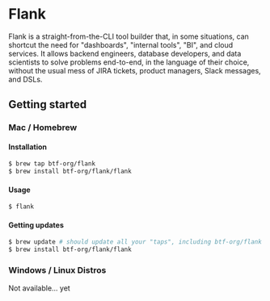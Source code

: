 # Flank
Flank is a straight-from-the-CLI tool builder that, in some situations, can shortcut the need for "dashboards", "internal tools", "BI", and cloud services. It allows backend engineers, database developers, and data scientists to solve problems end-to-end, in the language of their choice, without the usual mess of JIRA tickets, product managers, Slack messages, and DSLs.

## Getting started
### Mac / Homebrew 

#### Installation

```bash
$ brew tap btf-org/flank
$ brew install btf-org/flank/flank
```

#### Usage
```bash
$ flank
```

#### Getting updates
```bash
$ brew update # should update all your "taps", including btf-org/flank
$ brew install btf-org/flank/flank
```

### Windows / Linux Distros

Not available... yet
